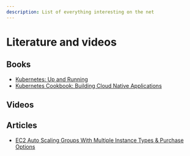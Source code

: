 ```yaml
---
description: List of everything interesting on the net
---
```


# Literature and videos

## Books

* [Kubernetes: Up and Running](https://www.amazon.de/Kubernetes-Running-Dive-Future-Infrastructure/dp/1491935677)
* [Kubernetes Cookbook: Building Cloud Native Applications](https://www.amazon.de/Kubernetes-Cookbook-Building-Native-Applications/dp/1491979682/)

## Videos

## Articles

* [EC2 Auto Scaling Groups With Multiple Instance Types & Purchase Options](https://aws.amazon.com/tw/blogs/aws/new-ec2-auto-scaling-groups-with-multiple-instance-types-purchase-options/)
